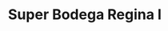 ---
title: "Super Bodega Regina I"
url: /santo-domingo-este/super-bodega-regina-i/
shop: general
---